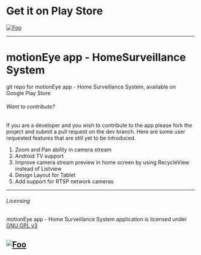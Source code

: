 # Get it on Play Store

[![Foo](https://lh3.googleusercontent.com/oP-cPUAKRhaikPnu6FI3EISNcypEbyxZej3P9xNHvJSzk1F00ArtnYbotDvpEGDCJzJB=s180-rw)](https://play.google.com/store/apps/details?id=com.jairaj.janglegmail.motioneye)

---

# motionEye app - HomeSurveillance System
git repo for motionEye app - Home Surveillance System, available on Google Play Store

###### Want to contribute?
If you are a developer and you wish to contribute to the app please fork the project and submit a pull request on the dev branch. Here are some user requested features that are still yet to be introduced.

1. Zoom and Pan ability in camera stream
2. Android TV support
3. Improve camera stream preview in home screen by using RecycleView instead of Listview
4. Design Layout for Tablet
5. Add support for RTSP network cameras

---
###### Licensing
motionEye app - Home Surveillance System application is licensed under [GNU GPL v3](https://github.com/JairajJangle/motionEye_app_HomeSurveillanceSystem/blob/master/LICENSE)

[![Foo](https://www.gnu.org/graphics/gplv3-with-text-136x68.png)](https://github.com/JairajJangle/motionEye_app_HomeSurveillanceSystem/blob/master/LICENSE)
---
